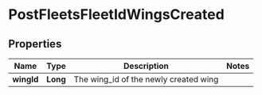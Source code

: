 
# PostFleetsFleetIdWingsCreated

## Properties
Name | Type | Description | Notes
------------ | ------------- | ------------- | -------------
**wingId** | **Long** | The wing_id of the newly created wing | 



